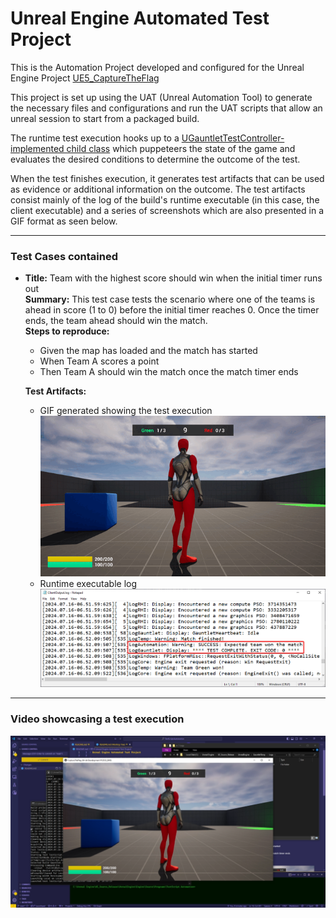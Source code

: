 # Unreal Engine Automated Test Project

This is the Automation Project developed and configured for the Unreal Engine Project [UE5_CaptureTheFlag](https://github.com/Narsell/UE5_CaptureTheFlag)

This project is set up using the UAT (Unreal Automation Tool) to generate the necessary files and configurations and run the UAT scripts that allow an unreal session to start from a packaged build.

The runtime test execution hooks up to a [UGauntletTestController-implemented child class](https://github.com/Narsell/UE5_CaptureTheFlag/tree/main/Source/CaptureTheFlag/AutomationTests) which puppeteers the state of the game and evaluates the desired conditions to determine the outcome of the test.

When the test finishes execution, it generates test artifacts that can be used as evidence or additional information on the outcome.
The test artifacts consist mainly of the log of the build's runtime executable (in this case, the client executable) and a series of screenshots which are also presented in a GIF format as seen below.

---

### Test Cases contained
* **Title:** Team with the highest score should win when the initial timer runs out<br>
**Summary:** This test case tests the scenario where one of the teams is ahead in score (1 to 0) before the initial timer reaches 0. Once the timer ends, the team ahead should win the match.<br>
**Steps to reproduce:**
    * Given the map has loaded and the match has started
    * When Team A scores a point
    * Then Team A should win the match once the match timer ends

  **Test Artifacts:**
    * GIF generated showing the test execution<br>
      ![Test Execution Gif Artifact](showcase_artifacts/ClientTest.gif)
    * Runtime executable log<br>
      ![alt text](showcase_artifacts/image.png)

---

### Video showcasing a test execution
[![Gauntlet Showcase Video](https://raw.githubusercontent.com/Narsell/UE5_GauntletAutomation/main/showcase_artifacts/GauntletShowCaseVideo_thumbnail.png)](https://raw.githubusercontent.com/Narsell/UE5_GauntletAutomation/main/showcase_artifacts/GauntletShowcaseVideo.mp4)
